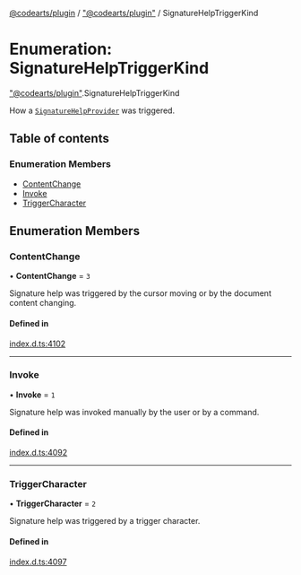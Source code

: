 [@codearts/plugin](../README.md) / ["@codearts/plugin"](../modules/_codearts_plugin_.md) / SignatureHelpTriggerKind

# Enumeration: SignatureHelpTriggerKind

["@codearts/plugin"](../modules/_codearts_plugin_.md).SignatureHelpTriggerKind

How a [`SignatureHelpProvider`](../interfaces/codearts_plugin_.SignatureHelpProvider.md) was triggered.

## Table of contents

### Enumeration Members

- [ContentChange](codearts_plugin_.SignatureHelpTriggerKind.md#contentchange)
- [Invoke](codearts_plugin_.SignatureHelpTriggerKind.md#invoke)
- [TriggerCharacter](codearts_plugin_.SignatureHelpTriggerKind.md#triggercharacter)

## Enumeration Members

### ContentChange

• **ContentChange** = ``3``

Signature help was triggered by the cursor moving or by the document content changing.

#### Defined in

[index.d.ts:4102](https://github.com/huaweicloud/cloudide-plugin-api/blob/5055bbd/index.d.ts#L4102)

___

### Invoke

• **Invoke** = ``1``

Signature help was invoked manually by the user or by a command.

#### Defined in

[index.d.ts:4092](https://github.com/huaweicloud/cloudide-plugin-api/blob/5055bbd/index.d.ts#L4092)

___

### TriggerCharacter

• **TriggerCharacter** = ``2``

Signature help was triggered by a trigger character.

#### Defined in

[index.d.ts:4097](https://github.com/huaweicloud/cloudide-plugin-api/blob/5055bbd/index.d.ts#L4097)
